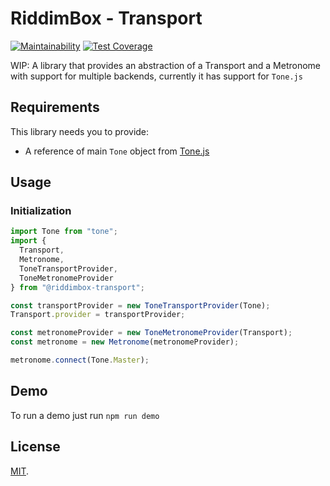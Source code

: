 # RiddimBox - Transport

[![Maintainability](https://api.codeclimate.com/v1/badges/160ab9c7c5cf043611d2/maintainability)](https://codeclimate.com/github/sgarza/riddimbox-transport/maintainability)
[![Test Coverage](https://api.codeclimate.com/v1/badges/160ab9c7c5cf043611d2/test_coverage)](https://codeclimate.com/github/sgarza/riddimbox-transport/test_coverage)

WIP: A library that provides an abstraction of a Transport and a Metronome with support for multiple backends, currently it has support for `Tone.js`

## Requirements

This library needs you to provide:

- A reference of main `Tone` object from [Tone.js](https://github.com/Tonejs/Tone.js)

## Usage

### Initialization

```javascript
import Tone from "tone";
import {
  Transport,
  Metronome,
  ToneTransportProvider,
  ToneMetronomeProvider
} from "@riddimbox-transport";

const transportProvider = new ToneTransportProvider(Tone);
Transport.provider = transportProvider;

const metronomeProvider = new ToneMetronomeProvider(Transport);
const metronome = new Metronome(metronomeProvider);

metronome.connect(Tone.Master);
```

## Demo

To run a demo just run `npm run demo`

## License

[MIT](LICENSE).

